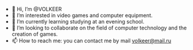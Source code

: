 - 👋 Hi, I’m @VOLKEER
- 👀 I’m interested in video games and computer equipment. 
- 🌱 I’m currently learning studying at an evening school.
- 💞️ I’m looking to collaborate on the field of computer technology and the creation of games.
- 📫 How to reach me: you can contact me by mail volkeer@mail.ru

<!---
VOLKEER/VOLKEER is a ✨ special ✨ repository because its `README.md` (this file) appears on your GitHub profile.
You can click the Preview link to take a look at your changes.
--->
